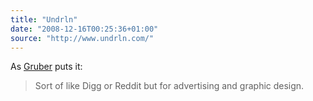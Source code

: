 ```yaml
---
title: "Undrln"
date: "2008-12-16T00:25:36+01:00"
source: "http://www.undrln.com/"
---
```


As [Gruber](http://daringfireball.net/linked/2008/12/15/undrln) puts it:

> Sort of like Digg or Reddit but for advertising and graphic design.
